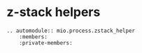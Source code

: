 # z-stack helpers

```{eval-rst}
.. automodule:: mio.process.zstack_helper
    :members:
    :private-members:
```